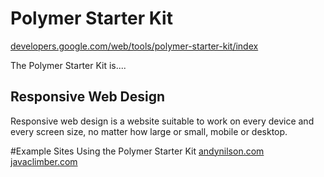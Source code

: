 # Polymer Starter Kit


[developers.google.com/web/tools/polymer-starter-kit/index](https://developers.google.com/web/tools/polymer-starter-kit/index)

The Polymer Starter Kit is....





## Responsive Web Design

Responsive web design is a website suitable to work on every device and every screen size, no matter how large or small, mobile or desktop. 


#Example Sites Using the Polymer Starter Kit
[andynilson.com](andynilson.com)<br>
[javaclimber.com](http://www.javaclimber.com/)






























